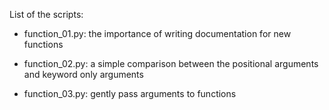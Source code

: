 List of the scripts:

- function_01.py: the importance of writing documentation for new functions

- function_02.py: a simple comparison between the positional arguments and keyword
only arguments

- function_03.py: gently pass arguments to functions